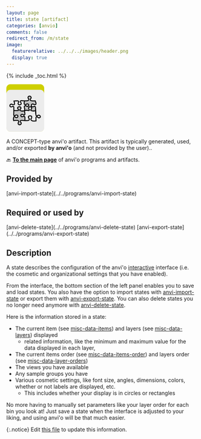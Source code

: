 ```yaml
---
layout: page
title: state [artifact]
categories: [anvio]
comments: false
redirect_from: /m/state
image:
  featurerelative: ../../../images/header.png
  display: true
---
```



{% include _toc.html %}


<img src="../../images/icons/CONCEPT.png" alt="CONCEPT" style="width:100px; border:none" />

A CONCEPT-type anvi'o artifact. This artifact is typically generated, used, and/or exported **by anvi'o** (and not provided by the user)..

🔙 **[To the main page](../../)** of anvi'o programs and artifacts.

## Provided by


<p style="text-align: left" markdown="1"><span class="artifact-p">[anvi-import-state](../../programs/anvi-import-state)</span></p>


## Required or used by


<p style="text-align: left" markdown="1"><span class="artifact-r">[anvi-delete-state](../../programs/anvi-delete-state)</span> <span class="artifact-r">[anvi-export-state](../../programs/anvi-export-state)</span></p>


## Description

A state describes the configuration of the anvi'o <span class="artifact-n">[interactive](/software/anvio/help/main/artifacts/interactive)</span> interface (i.e. the cosmetic and organizational settings that you have enabled). 

From the interface, the bottom section of the left panel enables you to save and load states. You also have the option to import states with <span class="artifact-n">[anvi-import-state](/software/anvio/help/main/programs/anvi-import-state)</span> or export them with <span class="artifact-n">[anvi-export-state](/software/anvio/help/main/programs/anvi-export-state)</span>. You can also delete states you no longer need anymore with <span class="artifact-n">[anvi-delete-state](/software/anvio/help/main/programs/anvi-delete-state)</span>. 

Here is the information stored in a state:
* The current item (see <span class="artifact-n">[misc-data-items](/software/anvio/help/main/artifacts/misc-data-items)</span>) and layers (see <span class="artifact-n">[misc-data-layers](/software/anvio/help/main/artifacts/misc-data-layers)</span>) displayed
    * related information, like the minimum and maximum value for the data displayed in each layer, 
* The current items order (see <span class="artifact-n">[misc-data-items-order](/software/anvio/help/main/artifacts/misc-data-items-order)</span>) and layers order (see <span class="artifact-n">[misc-data-layer-orders](/software/anvio/help/main/artifacts/misc-data-layer-orders)</span>)
* The views you have available 
* Any sample groups you have 
* Various cosmetic settings, like font size, angles, dimensions, colors, whether or not labels are displayed, etc. 
    * This includes whether your display is in circles or rectangles 
    
No more having to manually set parameters like your layer order for each bin you look at! Just save a state when the interface is adjusted to your liking, and using anvi'o will be that much easier. 



{:.notice}
Edit [this file](https://github.com/merenlab/anvio/tree/master/anvio/docs/artifacts/state.md) to update this information.

